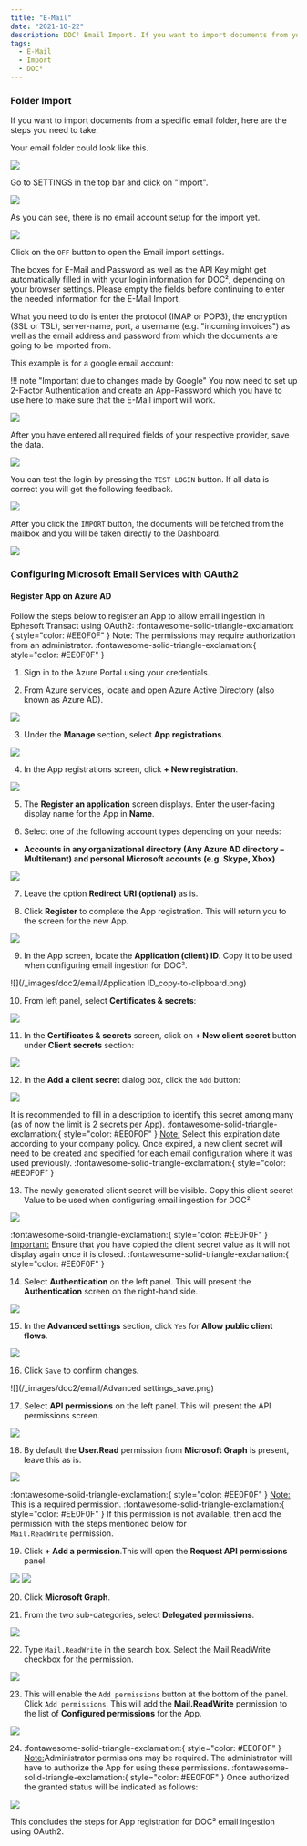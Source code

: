 ```yaml
---
title: "E-Mail"
date: "2021-10-22"
description: DOC² Email Import. If you want to import documents from your email inbox automatically, here are the steps you need to take.
tags:
  - E-Mail
  - Import
  - DOC²
---
```


### Folder Import

If you want to import documents from a specific email folder, here are the steps you need to take:

Your email folder could look like this.

![](/_images/doc2/AllImportOptions_Email_Folder.png)


Go to SETTINGS in the top bar and click on "Import".

![](/_images/doc2/AllImportOptions_Email_1.png)

As you can see, there is no email account setup for the import yet.

![](/_images/doc2/AllImportOptions_Email_2.png)

Click on the `OFF` button to open the Email import settings.

The boxes for E-Mail and Password as well as the API Key might get automatically filled in with your login information for DOC², depending on your browser settings. Please empty the fields before continuing to enter the needed information for the E-Mail Import.

What you need to do is enter the protocol (IMAP or POP3), the encryption (SSL or TSL), server-name, port, a username (e.g. "incoming invoices") as well as the email address and password from which the documents are going to be imported from.

This example is for a google email account:

!!! note "Important due to changes made by Google"
		You now need to set up 2-Factor Authentication and create an App-Password which you have to use here to make sure that the E-Mail import will work.

![](/_images/doc2/AllImportOptions_Email_3.png)

After you have entered all required fields of your respective provider, save the data.

![](/_images/doc2/AllImportOptions_Email_4.png)

You can test the login by pressing the `TEST LOGIN` button. If all data is correct you will get the following feedback.

![](/_images/doc2/AllImportOptions_Email_5.png)

After you click the `IMPORT` button, the documents will be fetched from the mailbox and you will be taken directly to the Dashboard.

![](/_images/doc2/AllImportOptions_Email_6.png)


<!-- If you have made the right decision to also use our [Workflow² APP](https://docs.polydocs.io/workflow/), you will find the corresponding workflows [here](https://docs.polydocs.io/example/gmail-import/) to automatically import your documents from your e-mail inbox to DOC². -->


### Configuring Microsoft Email Services with OAuth2

#### Register App on Azure AD

Follow the steps below to register an App to allow email ingestion in Ephesoft Transact using OAuth2:
:fontawesome-solid-triangle-exclamation:{ style="color: #EE0F0F" }
Note: The permissions may require authorization from an administrator.
:fontawesome-solid-triangle-exclamation:{ style="color: #EE0F0F" }

1. Sign in to the Azure Portal using your credentials.

2. From Azure services, locate and open Azure Active Directory (also known as Azure AD).

![](/_images/doc2/email/Azure-Active-Directory.png)

3. Under the **Manage** section, select **App registrations**.

![](/_images/doc2/email/App-registrations.png)

4. In the App registrations screen, click **+ New registration**.

![](/_images/doc2/email/App_new-registration.png)

5. The **Register an application** screen displays. Enter the user-facing display name for the App in **Name**.

6. Select one of the following account types depending on your needs:

 - **Accounts in any organizational directory (Any Azure AD directory – Multitenant) and personal Microsoft accounts (e.g. Skype, Xbox)**

![](/_images/doc2/email/Register-an-application-screen.png)

7. Leave the option **Redirect URI (optional)** as is.

8. Click **Register** to complete the App registration. This will return you to the screen for the new App.

![](/_images/doc2/email/Register.png)

9. In the App screen, locate the **Application (client) ID**. Copy it to be used when configuring email ingestion for DOC².

![](/_images/doc2/email/Application ID_copy-to-clipboard.png)

10. From left panel, select **Certificates & secrets**:

![](/_images/doc2/email/Certificates-and-secrets.png)

11. In the **Certificates & secrets** screen, click on **+ New client secret** button under **Client secrets** section:

![](/_images/doc2/email/New-client-secret.png)

12. In the **Add a client secret** dialog box, click the `Add` button:

![](/_images/doc2/email/Add-a-client-secret_validity.png)

It is recommended to fill in a description to identify this secret among many (as of now the limit is 2 secrets per App).
:fontawesome-solid-triangle-exclamation:{ style="color: #EE0F0F" }
<ins>Note:</ins> Select this expiration date according to your company policy. Once expired, a new client secret will need to be created and specified for each email configuration where it was used previously.
:fontawesome-solid-triangle-exclamation:{ style="color: #EE0F0F" }

13. The newly generated client secret will be visible. Copy this client secret Value to be used when configuring email ingestion for DOC² 

![](/_images/doc2/email/client-secrets_value.png)

:fontawesome-solid-triangle-exclamation:{ style="color: #EE0F0F" }
<ins>Important:</ins> Ensure that you have copied the client secret value as it will not display again once it is closed.
:fontawesome-solid-triangle-exclamation:{ style="color: #EE0F0F" }

14. Select **Authentication** on the left panel. This will present the **Authentication** screen on the right-hand side.

![](/_images/doc2/email/Authentication.png)

15. In the **Advanced settings** section, click `Yes` for **Allow public client flows**.

![](/_images/doc2/email/Allow-public-client-flows.png)

16. Click `Save` to confirm changes.

![](/_images/doc2/email/Advanced settings_save.png)

17. Select **API permissions** on the left panel. This will present the API permissions screen.

![](/_images/doc2/email/API-permissions.png)

18. By default the **User.Read** permission from **Microsoft Graph** is present, leave this as is.

![](/_images/doc2/email/API-permissions-name-user-read.png)

 :fontawesome-solid-triangle-exclamation:{ style="color: #EE0F0F" }
 <ins>Note:</ins> This is a required permission. 
 :fontawesome-solid-triangle-exclamation:{ style="color: #EE0F0F" }
 If this permission is not available, then add the permission with the steps mentioned below for <br> `Mail.ReadWrite` permission.

 19. Click **+ Add a permission**.This will open the **Request API permissions** panel.

![](/_images/doc2/email/Add-a-permission.png)
![](/_images/doc2/email/Microsoft-Graph.png)

20. Click **Microsoft Graph**.

21. From the two sub-categories, select **Delegated permissions**.
 
![](/_images/doc2/email/Delegated-permissions.png)

22. Type `Mail.ReadWrite` in the search box. Select the Mail.ReadWrite checkbox for the permission.

![](/_images/doc2/email/Mail.ReadWrite_1.png)

23. This will enable the `Add permissions` button at the bottom of the panel. Click `Add permissions`. This will add the **Mail.ReadWrite** permission to the list of **Configured permissions** for the App.

![](/_images/doc2/email/Mail.ReadWrite_2.png)

24. :fontawesome-solid-triangle-exclamation:{ style="color: #EE0F0F" }
<ins>Note:</ins>Administrator permissions may be required. The administrator will have to authorize the App for using these permissions. 
:fontawesome-solid-triangle-exclamation:{ style="color: #EE0F0F" }
Once authorized the granted status will be indicated as follows:

![](/_images/doc2/email/Configured-permissions.png)

This concludes the steps for App registration for DOC²  email ingestion using OAuth2.


